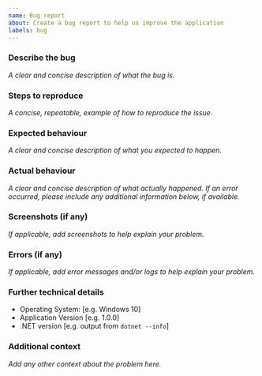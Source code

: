 ```yaml
---
name: Bug report
about: Create a bug report to help us improve the application
labels: bug
---
```


<!--

The more information you can provide, the easier it will be to help resolve your problem.

-->

### Describe the bug

_A clear and concise description of what the bug is._

### Steps to reproduce

_A concise, repeatable, example of how to reproduce the issue._

### Expected behaviour

_A clear and concise description of what you expected to happen._

### Actual behaviour

_A clear and concise description of what actually happened. If an error occurred, please include any additional information below, if available._

### Screenshots (if any)

_If applicable, add screenshots to help explain your problem._

### Errors (if any)

_If applicable, add error messages and/or logs to help explain your problem._

### Further technical details

 - Operating System: [e.g. Windows 10]
 - Application Version [e.g. 1.0.0]
 - .NET version [e.g. output from `dotnet --info`]

### Additional context

_Add any other context about the problem here._
